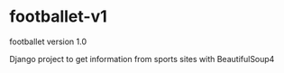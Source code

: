 # footballet-v1
footballet version 1.0

Django project to get information from sports sites with BeautifulSoup4
